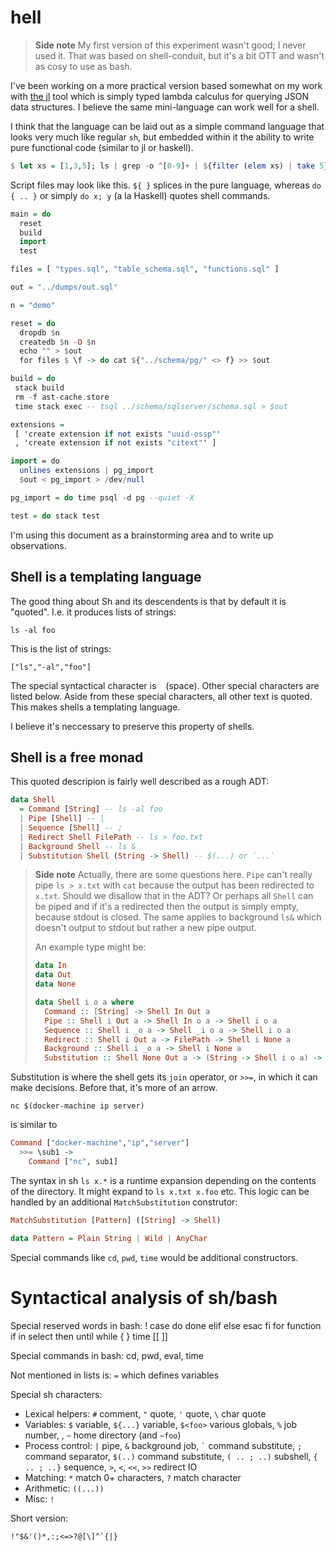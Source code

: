 # hell

> **Side note** My first version of this experiment wasn't good; I
never used it. That was based on shell-conduit, but it's a bit OTT and
wasn't as cosy to use as bash.

I've been working on a more practical version based somewhat on my
work with [the jl](https://github.com/chrisdone/jl) tool which is
simply typed lambda calculus for querying JSON data structures. I
believe the same mini-language can work well for a shell.

I think that the language can be laid out as a simple command
language that looks very much like regular `sh`, but embedded within
it the ability to write pure functional code (similar to jl or
haskell).

``` haskell
$ let xs = [1,3,5]; ls | grep -o ^[0-9]+ | ${filter (elem xs) | take 5} > nums.txt
```

Script files may look like this. `${ }` splices in the pure language,
whereas `do { .. }` or simply `do x; y` (a la Haskell) quotes shell
commands.

``` haskell
main = do
  reset
  build
  import
  test

files = [ "types.sql", "table_schema.sql", "functions.sql" ]

out = "../dumps/out.sql"

n = "demo"

reset = do
  dropdb $n
  createdb $n -O $n
  echo "" > $out
  for files $ \f -> do cat ${"../schema/pg/" <> f} >> $out

build = do
 stack build
 rm -f ast-cache.store
 time stack exec -- tsql ../schema/sqlserver/schema.sql > $out

extensions =
 [ 'create extension if not exists "uuid-ossp"'
 , 'create extension if not exists "citext"' ]

import = do
  unlines extensions | pg_import
  $out < pg_import > /dev/null

pg_import = do time psql -d pg --quiet -X

test = do stack test
```

I'm using this document as a brainstorming area and to write up
observations.

## Shell is a templating language

The good thing about Sh and its descendents is that by default it is
"quoted". I.e. it produces lists of strings:

    ls -al foo

This is the list of strings:

    ["ls","-al","foo"]

The special syntactical character is ` ` (space). Other special
characters are listed below. Aside from
these special characters, all other text is quoted. This makes shells
a templating language.

I believe it's neccessary to preserve this property of shells.

## Shell is a free monad

This quoted descripion is fairly well described as a rough ADT:

``` haskell
data Shell
  = Command [String] -- ls -al foo
  | Pipe [Shell] -- |
  | Sequence [Shell] -- ;
  | Redirect Shell FilePath -- ls > foo.txt
  | Background Shell -- ls &
  | Substitution Shell (String -> Shell) -- $(...) or `...`
```

> **Side note** Actually, there are some questions here. `Pipe` can't really pipe
`ls > x.txt` with `cat` because the output has been redirected to
`x.txt`. Should we disallow that in the ADT? Or perhaps all `Shell`
can be piped and if it's a redirected then the output is simply empty,
because stdout is closed. The same applies to background `ls&` which
doesn't output to stdout but rather a new pipe output.
>
> An example type might be:
>
> ``` haskell
> data In
> data Out
> data None
>
> data Shell i o a where
>   Command :: [String] -> Shell In Out a
>   Pipe :: Shell i Out a -> Shell In o a -> Shell i o a
>   Sequence :: Shell i _o a -> Shell _i o a -> Shell i o a
>   Redirect :: Shell i Out a -> FilePath -> Shell i None a
>   Background :: Shell i _o a -> Shell i None a
>   Substitution :: Shell None Out a -> (String -> Shell i o a) -> Shell i o a
> ```
>

Substitution is where the shell gets its `join` operator, or `>>=`, in
which it can make decisions. Before that, it's more of an arrow.

``` shell
nc $(docker-machine ip server)
```

is similar to

``` haskell
Command ["docker-machine","ip","server"]
  >>= \sub1 ->
    Command ["nc", sub1]
```

The syntax in sh `ls x.*` is a runtime expansion depending on the
contents of the directory. It might expand to `ls x.txt x.foo`
etc. This logic can be handled by an additional `MatchSubstitution`
construtor:

``` haskell
MatchSubstitution [Pattern] ([String] -> Shell)

data Pattern = Plain String | Wild | AnyChar
```

Special commands like `cd`, `pwd`, `time` would be additional
constructors.

# Syntactical analysis of sh/bash

Special reserved words in bash: ! case  do done elif else esac fi for function if in select then until while { } time [[ ]]

Special commands in bash: cd, pwd, eval, time

Not mentioned in lists is: `=` which defines variables

Special sh characters:

* Lexical helpers: `#` comment,  `"` quote, `'` quote, <code>\\</code> char quote
* Variables: `$` variable, `${...}` variable, `$<foo>` various
  globals, `%` job number, , `~` home directory (and `~foo`)
* Process control: `|` pipe, `&` background job,  <code>\`</code> command substitute, `;` command separator, `$(..)` command substitute, `( .. ; ..)` subshell, `{ .. ; ..}` sequence, `>`, `<`, `<<`, `>>` redirect IO
* Matching: `*` match 0+ characters, `?` match character
* Arithmetic: `((...))`
* Misc: `!`

Short version:

    !"$&'()*,:;<=>?@[\]^`{|}
